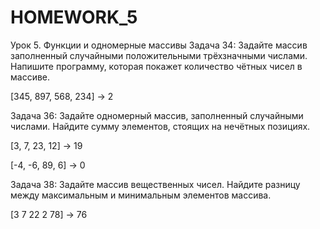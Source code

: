 # HOMEWORK_5
Урок 5. Функции и одномерные массивы
Задача 34: Задайте массив заполненный случайными положительными трёхзначными числами. Напишите программу, которая покажет количество чётных чисел в массиве.

[345, 897, 568, 234] -> 2

Задача 36: Задайте одномерный массив, заполненный случайными числами. Найдите сумму элементов, стоящих на нечётных позициях.

[3, 7, 23, 12] -> 19

[-4, -6, 89, 6] -> 0

Задача 38: Задайте массив вещественных чисел. Найдите разницу между максимальным и минимальным элементов массива.

[3 7 22 2 78] -> 76
